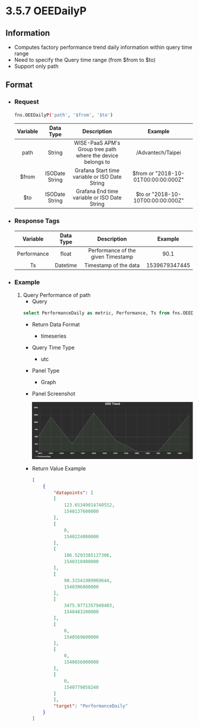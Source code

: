 # 3.5.7 OEEDailyP

## Information

* Computes factory performance trend daily information within query time range
* Need to specify the Query time range (from $from to $to)
* Support only path


## Format

* ### Request

  ``` sh
  fns.OEEDailyP('path', '$from', '$to')
  ```

  | Variable | Data Type | Description | Example |
  | :---: | :---: | :---: | :---: |
  | path | String | WISE-PaaS APM's Group tree path<br>where the device belongs to | /Advantech/Taipei |
  | $from | ISODate String | Grafana Start time variable or ISO Date String | $from or "2018-10-01T00:00:00:000Z" |
  | $to | ISODate String | Grafana End time variable or ISO Date String | $to or "2018-10-10T00:00:00:000Z" |

* ### Response Tags

    | Variable | Data Type | Description | Example |
    | :---: | :---: | :---: | :---: |
    | Performance | float | Performance of the given Timestamp | 90.1 |
    | Ts | Datetime | Timestamp of the data | 1539679347445 |


* ### Example
    1. Query Performance of path
        - Query
        ``` sql
        select PerformanceDaily as metric, Performance, Ts from fns.OEEDailyP("$Group/$Factory/$Category", "$from", "$to") 
        ```
        - Return Data Format
            * timeseries
        - Query Time Type
            * utc
        - Panel Type
            * Graph
        - Panel Screenshot

            ![](/images/3.5.7-OEEDailyP.png)
        - Return Value Example

            ``` json
            [
                {
                    "datapoints": [
                    [
                        123.65349014740552,
                        1540137600000
                    ],
                    [
                        0,
                        1540224000000
                    ],
                    [
                        106.5293385127306,
                        1540310400000
                    ],
                    [
                        98.31541989969644,
                        1540396800000
                    ],
                    [
                        3475.9771357948403,
                        1540483200000
                    ],
                    [
                        0,
                        1540569600000
                    ],
                    [
                        0,
                        1540656000000
                    ],
                    [
                        0,
                        1540779858240
                    ]
                    ],
                    "target": "PerformanceDaily"
                }
            ]
            ```
